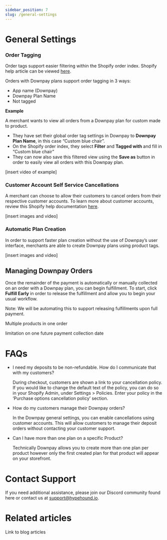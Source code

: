 ```yaml
---
sidebar_position: 7
slug: /general-settings
---
```


# General Settings

### Order Tagging

Order tags support easier filtering within the Shopify order index. Shopify help article can be viewed [here](https://help.shopify.com/en/manual/shopify-admin/productivity-tools/using-tags#filter-by-tag). 

Orders with Downpay plans support order tagging in 3 ways:

- App name (Downpay)
- Downpay Plan Name
- Not tagged

**Example**

A merchant wants to view all orders from a Downpay plan for custom made to product. 

- They have set their global order tag settings in Downpay to ************************************Downpay Plan Name************************************, in this case “Custom blue chair”.
- On the Shopify order index, they select ************Filter************ and **********************Tagged with********************** and fill in “Custom blue chair”
- They can now also save this filtered view using the **************Save as************** button in order to easily view all orders with this Downpay plan.

[insert video of example]

### Customer Account Self Service Cancellations

A merchant can choose to allow their customers to cancel orders from their respective customer accounts. To learn more about customer accounts, review this Shopify help documentation [here](https://help.shopify.com/en/manual/customers/customer-accounts).

[insert images and video]

### Automatic Plan Creation

In order to support faster plan creation without the use of Downpay’s user interface, merchants are able to create Downpay plans using product tags. 

[insert images and video]


## Managing Downpay Orders

Once the remainder of the payment is automatically or manually collected on an order with a Downpay plan, you can begin fulfillment. To start, click ************************Fulfill Early************************ in order to release the fulfillment and allow you to begin your usual workflow.

Note: We will be automating this to support releasing fulfillments upon full payment.

Multiple products in one order

limitation on one future payment collection date

# FAQs

- I need my deposits to be non-refundable. How do I communicate that with my customers?
    
    During checkout, customers are shown a link to your cancellation policy. If you would like to change the default text of the policy, you can do so in your Shopify Admin, under Settings > Policies. Enter your policy in the ‘Purchase options cancellation policy’ section.
    
- How do my customers manage their Downpay orders?
    
    In the Downpay general settings, you can enable cancellations using customer accounts. This will allow customers to manage their deposit orders without contacting your customer support. 
    
- Can I have more than one plan on a specific Product?
    
    Technically Downpay allows you to create more than one plan per product however only the first created plan for that product will appear on your storefront.
    

# Contact Support

If you need additional assistance, please join our Discord community found here or contact us at support@hypehound.io. 

# Related articles

Link to blog articles